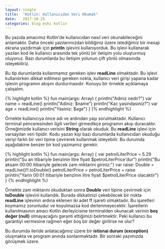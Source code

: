 ```yaml
---
layout: single
title:  "Kotlin: Kullanıcıdan Veri Okumak"
date:   2017-10-25
categories: blog eski kotlin
---
```


Bu yazıda amacımız Kotlin'de kullanıcıdan nasıl veri okunabileceğini anlamaktır. Daha önceki yazılarımızdan bildiğiniz üzere istediğimiz bir mesajı ekrana yazdırmak için **println** işlevini kullanıyorduk. Bu işlevi kullanarak yazılan kod ile kullanıcı arasında tek yönlü bir iletişim yolu oluşturmuş oluyoruz. Bazı durumlarda bu iletişim yolunun çift yönlü olmasınıda isteyebiliriz. <!--more-->

Bu tip durumlarda kullanmamız gereken işlev **readLine** olmaktadır. Bu işlevi kullanılırken dikkat edilmesi gereken nokta, kullanıcı veri girişi yapana kadar işlevin programın akışını durdurmasıdır. Konuyu bir örnekle açıklamaya çalışalım.

{% highlight kotlin %}
fun main(args: Array<String>) {
    println("Adiniz nedir?")
  	var name = readLine()
  	println("Adiniz: $name")
  	println("Kac yasindasiniz?")
  	var age = readLine()
  	println("Yasiniz: $age")
}
{% endhighlight %}

Örnekte kullanıcıya önce adı ve ardından yaşı sorulmaktadır. Kullanıcı terminal penceresinden ilgili verileri girmedikçe programın akışı duracaktır. Örneğimizde kullanıcı verisini **String** olarak okuduk. Bu **readLine** işlevi için varsayılan veri tipidir. Kodu yazan kişi bazı durumlarda kullanıcıdan okuduğu veriyi farklı bir veri tipine çevirerek kullanmak isteyebilir. Bu durumda aşağıdakine benzer bir kod yazmamız gerekir.

{% highlight kotlin %}
fun main(args: Array<String>) {
  	var petrolLiterPrice = 5.29
    println("Su an itibariyle benzinin litre fiyati $petrolLiterPrice'dur")
  	println("Bu aksam 00:00 itibariyle gelecek zam miktarini giriniz:")
  	var raise: Double = readLine()!!.toDouble()
  	petrolLiterPrice = petrolLiterPrice + raise
  	println("Yarin 00:01 itibariyle benzinin litre fiyati $petrolLiterPrice olacaktir")
}
{% endhighlight %}

Örnekte zam miktarını okuduktan sonra **Double** veri tipine çevirmek için **toDouble** işlevini kullandık. Burada dikkatinizi çekebilecek bir nokta **readLine** işlevinin ardına eklenen iki adet **!!** işareti olmaktadır. Bu işaretleri koymamız zorunludur ve koyulmazsa kod derlenmeyecektir. İşaretlerin kullanılmasının amacı Kotlin derleyicisine terminalden okunacak verinin **boş değer (null)** olmayacağını garanti ettiğimizi belirtmektir. Peki kullanıcı bu garantiyi vermesine rağmen eğer boş bir değer girilirse ne olur? 

Bu durumda ileride anlatacağımız üzere bir **istisnai durum (exception)** oluşmakta ve program anında sonlanmaktadır. Bir sonraki yazımızda görüşmek üzere.